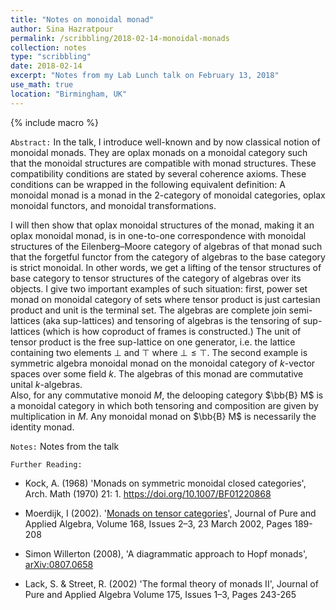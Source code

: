 ```yaml
---
title: "Notes on monoidal monad"
author: Sina Hazratpour
permalink: /scribbling/2018-02-14-monoidal-monads
collection: notes
type: "scribbling"
date: 2018-02-14
excerpt: "Notes from my Lab Lunch talk on February 13, 2018"
use_math: true
location: "Birmingham, UK"
---
```


{% include macro %}

`Abstract:`
In the talk, I introduce well-known and by now classical notion of monoidal monads. They are oplax monads on a monoidal category such that the monoidal structures are compatible with monad structures. These compatibility conditions are stated by several coherence axioms. These conditions can be wrapped in the following equivalent definition: A monoidal monad is a monad in the 2-category of monoidal categories, oplax monoidal functors, and monoidal transformations.  

I will then show that oplax monoidal structures of the monad, making it an oplax monoidal monad, is in one-to-one correspondence with monoidal structures of the Eilenberg–Moore category of algebras of that monad such that the forgetful functor from the category of algebras to the base category is strict monoidal. In other words, we get a lifting of the tensor structures of base category to tensor structures of the category of algebras over its objects. I give two important examples of such situation: first, power set monad on monoidal category of sets where tensor product is just cartesian product and unit is the terminal set. The algebras are complete join semi-lattices (aka sup-lattices) and tensoring of algebras is the tensoring of sup-lattices (which is how coproduct of frames is constructed.) The unit of tensor product is the free sup-lattice on one generator, i.e. the lattice containing two elements $\bot$ and $\top$ where $\bot \leq \top$.
The second example is symmetric algebra monoidal monad on the monoidal category of $k$-vector spaces over some field $k$. The algebras of this monad are commutative unital $k$-algebras.  
Also, for any commutative monoid $M$, the delooping category $\bb{B} M$ is a monoidal category in which both tensoring and composition are given by multiplication in $M$. Any monoidal monad on $\bb{B} M$ is necessarily the identity monad.

`Notes:`
Notes from the talk <a href="/files/CT/monoidal-monad.pdf" target="_blank"> <i class="fa fa-file-pdf-o" aria-hidden="true"></i> </a>




`Further Reading:`
* Kock, A. (1968) 'Monads on symmetric monoidal closed categories', Arch. Math (1970) 21: 1. https://doi.org/10.1007/BF01220868

* Moerdijk, I (2002). '[Monads on tensor categories](https://www.sciencedirect.com/science/article/pii/S0022404901000962?via%3Dihub)', Journal of Pure and Applied Algebra, Volume 168, Issues 2–3, 23 March 2002, Pages 189-208

* Simon Willerton (2008), 'A diagrammatic approach to Hopf monads', [arXiv:0807.0658](https://arxiv.org/abs/0807.0658)

* Lack, S. & Street, R. (2002) 'The formal theory of monads II', Journal of Pure and Applied Algebra
Volume 175, Issues 1–3, Pages 243-265 
